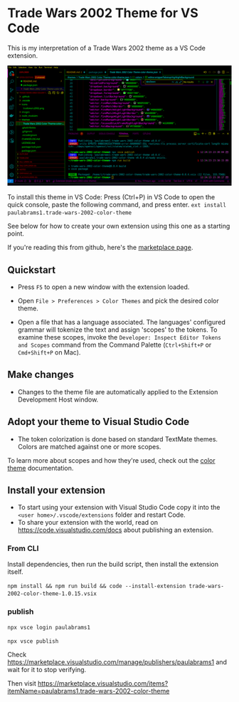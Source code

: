 # Trade Wars 2002 Theme for VS Code

This is my interpretation of a Trade Wars 2002 theme as a VS Code extension.

![screenshot_20231224_233149.png](images/Screenshot_20231224_233149.png)

To install this theme in VS Code:
Press (Ctrl+P) in VS Code to open the quick console, paste the following command, and press enter.
`ext install paulabrams1.trade-wars-2002-color-theme`

See below for how to create your own extension using this one as a starting point.

If you're reading this from github, here's the [marketplace page](https://marketplace.visualstudio.com/items?itemName=paulabrams1.trade-wars-2002-color-theme).

## Quickstart

* Press `F5` to open a new window with the extension loaded.

* Open `File > Preferences > Color Themes` and pick the desired color theme.

* Open a file that has a language associated. The languages' configured grammar will tokenize the text and assign 'scopes' to the tokens. To examine these scopes, invoke the `Developer: Inspect Editor Tokens and Scopes` command from the Command Palette (`Ctrl+Shift+P` or `Cmd+Shift+P` on Mac).

## Make changes

* Changes to the theme file are automatically applied to the Extension Development Host window.

## Adopt your theme to Visual Studio Code

* The token colorization is done based on standard TextMate themes. Colors are matched against one or more scopes.

To learn more about scopes and how they're used, check out the [color theme](https://code.visualstudio.com/api/extension-guides/color-theme) documentation.

## Install your extension

* To start using your extension with Visual Studio Code copy it into the `<user home>/.vscode/extensions` folder and restart Code.
* To share your extension with the world, read on https://code.visualstudio.com/docs about publishing an extension.

### From CLI

Install dependencies, then run the build script, then install the extension itself.

`npm install && npm run build && code --install-extension trade-wars-2002-color-theme-1.0.15.vsix`

### publish

`npx vsce login paulabrams1`

`npx vsce publish`

Check https://marketplace.visualstudio.com/manage/publishers/paulabrams1 and wait for it to stop verifying.

Then visit https://marketplace.visualstudio.com/items?itemName=paulabrams1.trade-wars-2002-color-theme
